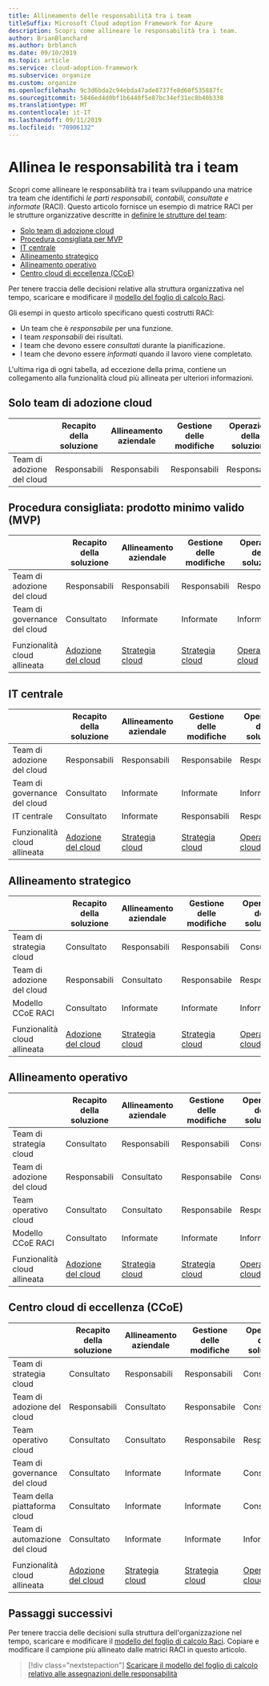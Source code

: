 ```yaml
---
title: Allineamento delle responsabilità tra i team
titleSuffix: Microsoft Cloud adoption Framework for Azure
description: Scopri come allineare le responsabilità tra i team.
author: BrianBlanchard
ms.author: brblanch
ms.date: 09/10/2019
ms.topic: article
ms.service: cloud-adoption-framework
ms.subservice: organize
ms.custom: organize
ms.openlocfilehash: 9c3d6bda2c94ebda47ade8737fe8d60f535887fc
ms.sourcegitcommit: 5846ed4d0bf1b6440f5e87bc34ef31ec8b40b338
ms.translationtype: MT
ms.contentlocale: it-IT
ms.lasthandoff: 09/11/2019
ms.locfileid: "70906132"
---
```

# <a name="align-responsibilities-across-teams"></a>Allinea le responsabilità tra i team

Scopri come allineare le responsabilità tra i team sviluppando una matrice tra team che identifichi *le parti responsabili, contabili, consultate e informate* (RACI). Questo articolo fornisce un esempio di matrice RACI per le strutture organizzative descritte in [definire le strutture del team](./organization-structures.md):

- [Solo team di adozione cloud](#cloud-adoption-team-only)
- [Procedura consigliata per MVP](#best-practice-minimum-viable-product-mvp)
- [IT centrale](#central-it)
- [Allineamento strategico](#strategic-alignment)
- [Allineamento operativo](#operational-alignment)
- [Centro cloud di eccellenza (CCoE)](#cloud-center-of-excellence-ccoe)

Per tenere traccia delle decisioni relative alla struttura organizzativa nel tempo, scaricare e modificare il [modello del foglio di calcolo Raci](https://archcenter.blob.core.windows.net/cdn/fusion/management/raci-template.xlsx).

Gli esempi in questo articolo specificano questi costrutti RACI:

- Un team che è *responsabile* per una funzione.
- I team *responsabili* dei risultati.
- I team che devono essere *consultati* durante la pianificazione.
- I team che devono essere *informati* quando il lavoro viene completato.

L'ultima riga di ogni tabella, ad eccezione della prima, contiene un collegamento alla funzionalità cloud più allineata per ulteriori informazioni.

## <a name="cloud-adoption-team-only"></a>Solo team di adozione cloud

|  |Recapito della soluzione  |Allineamento aziendale  |Gestione delle modifiche  |Operazioni della soluzione  |Governance |Maturità della piattaforma  |Operazioni della piattaforma  |Automazione della piattaforma  |
|---------|---------|---------|---------|---------|---------|---------|---------|---------|
|Team di adozione del cloud |Responsabili|Responsabili|Responsabili|Responsabili|Responsabili|Responsabili|Responsabili|Responsabili|

## <a name="best-practice-minimum-viable-product-mvp"></a>Procedura consigliata: prodotto minimo valido (MVP)

|  |Recapito della soluzione  |Allineamento aziendale  |Gestione delle modifiche  |Operazioni della soluzione  |Governance |Maturità della piattaforma  |Operazioni della piattaforma  |Automazione della piattaforma  |
|---------|---------|---------|---------|---------|---------|---------|---------|---------|
|Team di adozione del cloud|Responsabili|Responsabili|Responsabili|Responsabili|Consultato|Consultato|Consultato|Informate|
|Team di governance del cloud|Consultato|Informate|Informate|Informate|Responsabili|Responsabili|Responsabili|Responsabili|
||||||||||
|Funzionalità cloud allineata|[Adozione del cloud](./cloud-adoption.md)|[Strategia cloud](./cloud-strategy.md)|[Strategia cloud](./cloud-strategy.md)|[Operazioni cloud](./cloud-operations.md)|[CCoE](./cloud-center-excellence.md)-[Governance del cloud](./cloud-governance.md)|[CCoE](./cloud-center-excellence.md)-[Piattaforma cloud](./cloud-platform.md)|[CCoE](./cloud-center-excellence.md)-[Piattaforma cloud](./cloud-platform.md)|[CCoE](./cloud-center-excellence.md)-[Automazione cloud](./cloud-automation.md)|

## <a name="central-it"></a>IT centrale

| |Recapito della soluzione  |Allineamento aziendale  |Gestione delle modifiche  |Operazioni della soluzione  |Governance |Maturità della piattaforma  |Operazioni della piattaforma  |Automazione della piattaforma  |
|---------|---------|---------|---------|---------|---------|---------|---------|---------|
|Team di adozione del cloud  |Responsabili|Responsabili|Responsabile    |Responsabile|Informate   |Informate   |Informate   |Informate   |
|Team di governance del cloud|Consultato  |Informate   |Informate   |Informate   |Responsabili|Consultato  |Responsabile|Informate   |
|IT centrale           |Consultato  |Informate   |Responsabili   |Responsabili   |Responsabile  |Responsabili|Responsabili|Responsabili|
||||||||||
|Funzionalità cloud allineata|[Adozione del cloud](./cloud-adoption.md)|[Strategia cloud](./cloud-strategy.md)|[Strategia cloud](./cloud-strategy.md)|[Operazioni cloud](./cloud-operations.md)|[Governance cloud](./cloud-governance.md)|[IT centrale](./central-it.md)|[IT centrale](./central-it.md)|[IT centrale](./central-it.md)|

## <a name="strategic-alignment"></a>Allineamento strategico

|  |Recapito della soluzione  |Allineamento aziendale  |Gestione delle modifiche  |Operazioni della soluzione  |Governance |Maturità della piattaforma  |Operazioni della piattaforma  |Automazione della piattaforma  |
|---------|---------|---------|---------|---------|---------|---------|---------|---------|
|Team di strategia cloud  |Consultato  |Responsabili|Responsabili|Consultato  |Consultato  |Informate   |Informate   |Informate   |
|Team di adozione del cloud  |Responsabili|Consultato  |Responsabile|Responsabili|Informate   |Informate   |Informate   |Informate   |
|Modello CCoE RACI      |Consultato  |Informate   |Informate   |Informate   |Responsabili|Responsabili|Responsabili|Responsabili|
||||||||||
|Funzionalità cloud allineata|[Adozione del cloud](./cloud-adoption.md)|[Strategia cloud](./cloud-strategy.md)|[Strategia cloud](./cloud-strategy.md)|[Operazioni cloud](./cloud-operations.md)|[CCoE](./cloud-center-excellence.md)-[Governance del cloud](./cloud-governance.md)|[CCoE](./cloud-center-excellence.md)-[Piattaforma cloud](./cloud-platform.md)|[CCoE](./cloud-center-excellence.md)-[Piattaforma cloud](./cloud-platform.md)|[CCoE](./cloud-center-excellence.md)-[Automazione cloud](./cloud-automation.md)|

## <a name="operational-alignment"></a>Allineamento operativo

|  |Recapito della soluzione  |Allineamento aziendale  |Gestione delle modifiche  |Operazioni della soluzione  |Governance |Maturità della piattaforma  |Operazioni della piattaforma  |Automazione della piattaforma  |
|---------|---------|---------|---------|---------|---------|---------|---------|---------|
|Team di strategia cloud  |Consultato  |Responsabili|Responsabili|Consultato  |Consultato  |Informate   |Informate   |Informate   |
|Team di adozione del cloud  |Responsabili|Consultato  |Responsabile|Consultato  |Informate   |Informate   |Informate   |Informate   |
|Team operativo cloud|Consultato  |Consultato  |Responsabile|Responsabili|Consultato  |Informate   |Responsabili|Consultato  |
|Modello CCoE RACI      |Consultato  |Informate   |Informate   |Informate   |Responsabili|Responsabili|Responsabile|Responsabili|
||||||||||
|Funzionalità cloud allineata|[Adozione del cloud](./cloud-adoption.md)|[Strategia cloud](./cloud-strategy.md)|[Strategia cloud](./cloud-strategy.md)|[Operazioni cloud](./cloud-operations.md)|[CCoE](./cloud-center-excellence.md)-[Governance del cloud](./cloud-governance.md)|[CCoE](./cloud-center-excellence.md)-[Piattaforma cloud](./cloud-platform.md)|[CCoE](./cloud-center-excellence.md)-[Piattaforma cloud](./cloud-platform.md)|[CCoE](./cloud-center-excellence.md)-[Automazione cloud](./cloud-automation.md)|

## <a name="cloud-center-of-excellence-ccoe"></a>Centro cloud di eccellenza (CCoE)

|  |Recapito della soluzione  |Allineamento aziendale  |Gestione delle modifiche  |Operazioni della soluzione  |Governance |Maturità della piattaforma  |Operazioni della piattaforma  |Automazione della piattaforma  |
|---------|---------|---------|---------|---------|---------|---------|---------|---------|
|Team di strategia cloud  |Consultato  |Responsabili|Responsabili|Consultato  |Consultato  |Informate   |Informate   |Informate   |
|Team di adozione del cloud  |Responsabili|Consultato  |Responsabile|Consultato  |Informate   |Informate   |Informate   |Informate   |
|Team operativo cloud|Consultato  |Consultato  |Responsabile|Responsabili|Consultato  |Informate   |Responsabili|Consultato  |
|Team di governance del cloud|Consultato  |Informate   |Informate   |Consultato  |Responsabili|Consultato  |Responsabile|Informate   |
|Team della piattaforma cloud  |Consultato  |Informate   |Informate   |Consultato  |Consultato  |Responsabili|Responsabile|Responsabile|
|Team di automazione del cloud|Consultato  |Informate   |Informate   |Informate   |Consultato  |Responsabile|Responsabile|Responsabili|
||||||||||
|Funzionalità cloud allineata|[Adozione del cloud](./cloud-adoption.md)|[Strategia cloud](./cloud-strategy.md)|[Strategia cloud](./cloud-strategy.md)|[Operazioni cloud](./cloud-operations.md)|[CCoE](./cloud-center-excellence.md)-[Governance del cloud](./cloud-governance.md)|[CCoE](./cloud-center-excellence.md)-[Piattaforma cloud](./cloud-platform.md)|[CCoE](./cloud-center-excellence.md)-[Piattaforma cloud](./cloud-platform.md)|[CCoE](./cloud-center-excellence.md)-[Automazione cloud](./cloud-automation.md)|

## <a name="next-steps"></a>Passaggi successivi

Per tenere traccia delle decisioni sulla struttura dell'organizzazione nel tempo, scaricare e modificare il [modello del foglio di calcolo Raci](https://archcenter.blob.core.windows.net/cdn/fusion/management/raci-template.xlsx). Copiare e modificare il campione più allineato dalle matrici RACI in questo articolo.

> [!div class="nextstepaction"]
> [Scaricare il modello del foglio di calcolo relativo alle assegnazioni delle responsabilità](https://archcenter.blob.core.windows.net/cdn/fusion/management/raci-template.xlsx)

